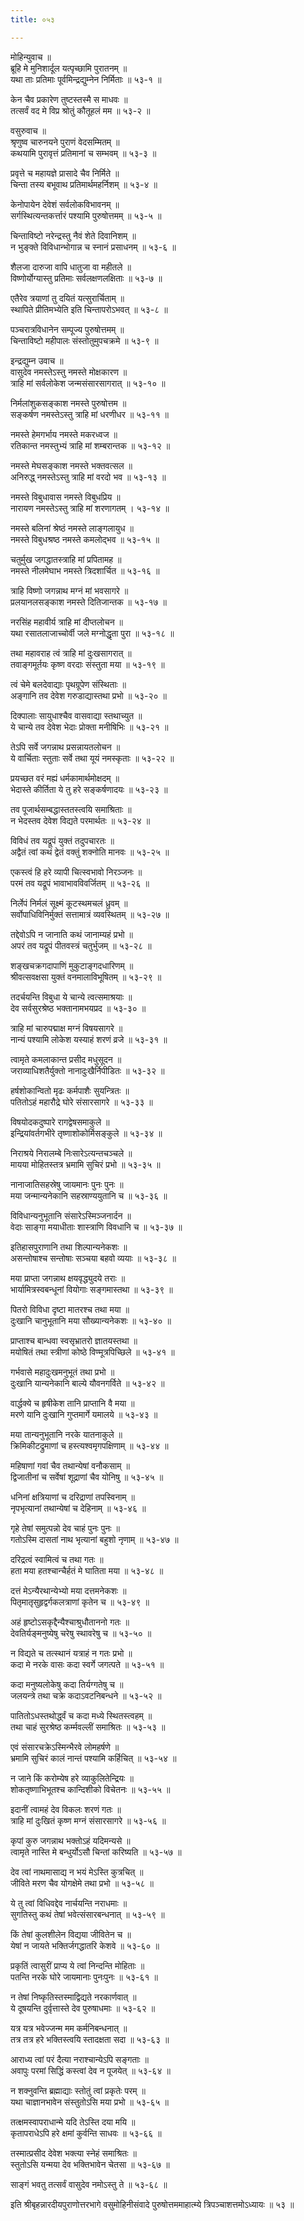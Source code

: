 ```yaml
---
title: ०५३

---
```

मोहिन्युवाच ॥  
ब्रूहि मे मुनिशार्दूल यत्पृच्छामि पुरातनम् ॥  
यथा ताः प्रतिमाः पूर्वमिन्द्रद्युम्नेन निर्मिताः ॥ ५३-१ ॥  
  
केन चैव प्रकारेण तुष्टस्तस्मै स माधवः ॥  
तत्सर्वं वद मे विप्र श्रोतुं कौतूहलं मम ॥ ५३-२ ॥  
  
वसुरुवाच ॥  
श्रृणुष्व चारुनयने पुराणं वेदसम्मितम् ॥  
कथयामि पुरावृत्तं प्रतिमानां च सम्भवम् ॥ ५३-३ ॥  
  
प्रवृत्ते च महायज्ञे प्रासादे चैव निर्मिते ॥  
चिन्ता तस्य बभूवाथ प्रतिमार्थमहर्निशम् ॥ ५३-४ ॥  
  
केनोपायेन देवेशं सर्वलोकविभावनम् ॥  
सर्गस्थित्यन्तकर्त्तारं पश्यामि पुरुषोत्तमम् ॥ ५३-५ ॥  
  
चिन्ताविष्टो नरेन्द्रस्तु नैवं शेते दिवानिशम् ॥  
न भुङ्क्ते विविधान्भोगान्न च स्नानं प्रसाधनम् ॥ ५३-६ ॥  
  
शैलजा दारुजा वापि धातुजा वा महीतले ॥  
विष्णोर्योग्यास्तु प्रतिमाः सर्वलक्षणलक्षिताः ॥ ५३-७ ॥  
  
एतैरेव त्रयाणां तु दयितं यत्सुरार्चिताम् ॥  
स्थापिते प्रीतिमभ्येति इति चिन्तापरोऽभवत् ॥ ५३-८ ॥  
  
पञ्चरात्रविधानेन सम्पूज्य पुरुषोत्तमम् ॥  
चिन्ताविष्टो महीपालः संस्तोतुमुपचक्रमे ॥ ५३-९ ॥  
  
इन्द्रद्युम्न उवाच ॥  
वासुदेव नमस्तेऽस्तु नमस्ते मोक्षकारण ॥  
त्राहि मां सर्वलोकेश जन्मसंसारसागरात् ॥ ५३-१० ॥  
  
निर्मलांशुकसङ्काश नमस्ते पुरुषोत्तम ॥  
सङ्कर्षण नमस्तेऽस्तु त्राहि मां धरणीधर ॥ ५३-११ ॥  
  
नमस्ते हेमगर्भाय नमस्ते मकरध्वज ॥  
रतिकान्त नमस्तुभ्यं त्राहि मां शम्बरान्तक ॥ ५३-१२ ॥  
  
नमस्ते मेघसङ्काश नमस्ते भक्तवत्सल ॥  
अनिरुद्ध्‌ नमस्तेऽस्तु त्राहि मां वरदो भव ॥ ५३-१३ ॥  
  
नमस्ते विबुधावास नमस्ते विबुधप्रिय ॥  
नारायण नमस्तेऽस्तु त्राहि मां शरणागतम् । ५३-१४ ॥  
  
नमस्ते बलिनां श्रेष्ठं नमस्ते लाङ्गलायुध ॥  
नमस्ते विबुधश्रष्ठ नमस्ते कमलोद्भव ॥ ५३-१५ ॥  
  
चतुर्मुख जगद्धातस्त्राहि मां प्रपितामह ॥  
नमस्ते नीलमेघाभ नमस्ते त्रिदशार्चित ॥ ५३-१६ ॥  
  
त्राहि विष्णो जगन्नाथ मग्नं मां भवसागरे ॥  
प्रलयानलसङ्काश नमस्ते दितिजान्तक ॥ ५३-१७ ॥  
  
नरसिंह महावीर्य त्राहि मां दीप्तलोचन ॥  
यथा रसातलाजाच्चोर्वी जले मग्नोद्धृता पुरा ॥ ५३-१८ ॥  
  
तथा महावराह त्वं त्राहि मां दुःखसागरात् ॥  
तवाङ्गमूर्तयः कृष्ण वरदाः संस्तुता मया ॥ ५३-१९ ॥  
  
त्वं चेमे बलदेवाद्याः पृथग्रूपेण संस्थिताः ॥  
अङ्गानि तव देवेश गरुडाद्यास्तथा प्रभो ॥ ५३-२० ॥  
  
दिक्पालाः सायुधाश्चैव वासवाद्या स्तथाच्युत ॥  
ये चान्ये तव देवेश भेदाः प्रोक्ता मनीषिभिः ॥ ५३-२१ ॥  
  
तेऽपि सर्वे जगन्नाथ प्रसन्नायतलोचन ॥  
ये वार्चिताः स्तुताः सर्वे तथा यूयं नमस्कृताः ॥ ५३-२२ ॥  
  
प्रयच्छत वरं मह्यं धर्मकामार्थमोक्षदम् ॥  
भेदास्ते कीर्तिता ये तु हरे सङ्कर्षणादयः ॥ ५३-२३ ॥  
  
तव पूजार्थसम्बद्धास्ततस्त्वयि समाश्रिताः ॥  
न भेदस्तव देवेश विद्यते परमार्थतः ॥ ५३-२४ ॥  
  
विविधं तव यद्रूपं युक्तं तदुपचारतः ॥  
अद्वैतं त्वां कथं द्वेतं वक्तुं शक्नोति मानवः ॥ ५३-२५ ॥  
  
एकस्त्वं हि हरे व्यापी चित्स्वभावो निरञ्जनः ॥  
परमं तव यद्रूपं भावाभावविवर्जितम् ॥ ५३-२६ ॥  
  
निर्लेपं निर्मलं सूक्ष्मं कूटस्थमचलं ध्रुवम् ॥  
सर्वोपाधिविनिर्मुक्तं सत्तामात्रं व्यवस्थितम् ॥ ५३-२७ ॥  
  
तद्देवोऽपि न जानाति कथं जानाम्यहं प्रभो ॥  
अपरं तव यद्रूपं पीतवस्त्रं चतुर्भुजम् ॥ ५३-२८ ॥  
  
शङ्खचक्रगदापाणिं मुकुटाङ्गदधारिणम् ॥  
श्रीवत्सवक्षसा युक्तं वनमालाविभूषितम् ॥ ५३-२९ ॥  
  
तदर्चयन्ति विबुधा ये चान्ये त्वत्समाश्रयाः ॥  
देव सर्वसुरश्रेष्ठ भक्तानामभयप्रद ॥ ५३-३० ॥  
  
त्राहि मां चारुपद्माक्ष मग्नं विषयसागरे ॥  
नान्यं पश्यामि लोकेश यस्याहं शरणं व्रजे ॥ ५३-३१ ॥  
  
त्वामृते कमलाकान्त प्रसीद मधुसूदन ॥  
जराव्याधिशतैर्युक्तो नानादुःखैर्निपीडितः ॥ ५३-३२ ॥  
  
हर्षशोकान्वितो मृढः कर्मपाशैः सुयन्त्रितः ॥  
पतितोऽहं महारौद्रे घोरे संसारसागरे ॥ ५३-३३ ॥  
  
विषयोदकदुष्पारे रागद्वेषसमाकुले ॥  
इन्द्रियांवर्तगभीरे तृष्णाशोकोर्मिसङ्कुले ॥ ५३-३४ ॥  
  
निराश्रये निरालम्बे निःसारेऽत्यन्तचञ्चले ॥  
मायया मोहितस्तत्र भ्रमामि सुचिरं प्रभो ॥ ५३-३५ ॥  
  
नानाजातिसहस्रेषु जायमानः पुनः पुनः ॥  
मया जन्मान्यनेकानि सहस्राण्ययुतानि च ॥ ५३-३६ ॥  
  
विविधान्यनुभूतानि संसारेऽस्मिञ्जनार्दन ॥  
वेदाः साङ्गा मयाधीताः शास्त्राणि विवधानि च ॥ ५३-३७ ॥  
  
इतिहासपुराणानि तथा शिल्पान्यनेकशः ॥  
असन्तोषाश्च सन्तोषाः सञ्चया बहवो व्ययाः ॥ ५३-३८ ॥  
  
मया प्राप्ता जगन्नाथ क्षयवृद्ध्युदये तराः ॥  
भार्यामित्रस्वबन्धूनां वियोगाः सङ्गमास्तथा ॥ ५३-३९ ॥  
  
पितरो विविधा दृष्टा मातरश्च तथा मया ॥  
दुःखानि चानुभूतानि मया सौख्यान्यनेकशः ॥ ५३-४० ॥  
  
प्राप्ताश्च बान्धवा स्वसृभ्रातरो ज्ञातयस्तथा ॥  
मयोषितं तथा स्त्रीणां कोष्ठे विण्मूत्रपिच्छिले ॥ ५३-४१ ॥  
  
गर्भवासे महादुःखमनुभूतं तथा प्रभो ॥  
दुःखानि यान्यनेकानि बाल्ये यौवनगर्विते ॥ ५३-४२ ॥  
  
वार्द्धक्ये च हृषीकेश तानि प्राप्तानि वै मया ॥  
मरणे यानि दुःखानि गुप्तमार्गे यमालये ॥ ५३-४३ ॥  
  
मया तान्यनुभूतानि नरके यातनाकुले ॥  
क्रिमिकीटद्रुमाणां च हस्त्यश्वमृगपक्षिणाम् ॥ ५३-४४ ॥  
  
महिषाणां गवां चैव तथान्येषां वनौकसाम् ॥  
द्विजातीनां च सर्वेषां शूद्राणां चैव योनिषु ॥ ५३-४५ ॥  
  
धनिनां क्षत्रियाणां च दरिद्राणां तपस्विनाम् ॥  
नृपभृत्यानां तथान्येषां च देहिनाम् ॥ ५३-४६ ॥  
  
गृहे तेषां समुत्पन्नो देव चाहं पुनः पुनः ॥  
गतोऽस्मि दासतां नाथ भृत्यानां बहुशो नृणाम् ॥ ५३-४७ ॥  
  
दरिद्रत्वं स्वामित्वं च तथा गतः ॥  
हता मया हतश्चान्चैर्हतं मे घातिता मया ॥ ५३-४८ ॥  
  
दत्तं मेऽन्यैरथान्येभ्यो मया दत्तमनेकशः ॥  
पितृमातृसुहृद्वर्गकलत्राणां कृतेन च ॥ ५३-४९ ॥  
  
अहं हृष्टोऽसकृद्दैन्यैश्चाश्रुधौताननो गतः ॥  
देवतिर्यङ्मनुष्येषु चरेषु स्थावरेषु च ॥ ५३-५० ॥  
  
न विद्यते च तत्स्थानं यत्राहं न गतः प्रभो ॥  
कदा मे नरके वासः कदा स्वर्गे जगत्पते ॥ ५३-५१ ॥  
  
कदा मनुष्यलोकेषु कदा तिर्यग्गतेषु च ॥  
जलयन्त्रे तथा चक्रे कदाऽवटनिबन्धने ॥ ५३-५२ ॥  
  
पातितोऽधस्तथोर्द्ध्वं च कदा मध्ये स्थितस्त्वहम् ॥  
तथा चाहं सुरश्रेष्ठ कर्म्मवल्लीं समाश्रितः ॥ ५३-५३ ॥  
  
एवं संसारचक्रेऽस्मिन्भैरवे लोमहर्षणे ॥  
भ्रमामि सुचिरं कालं नान्तं पश्यामि कर्हिचित् ॥ ५३-५४ ॥  
  
न जाने किं करोम्येष हरे व्याकुलितेन्द्रियः ॥  
शोकतृष्णाभिभूतश्च कान्दिशीको विचेतनः ॥ ५३-५५ ॥  
  
इदानीं त्वामहं देव विकलः शरणं गतः ॥  
त्राहि मां दुःखितं कृष्ण मग्नं संसारसागरे ॥ ५३-५६ ॥  
  
कृपां कुरु जगन्नाथ भक्तोऽहं यदिमन्यसे ॥  
त्वामृते नास्ति मे बन्धुर्योऽसौ चिन्तां करिष्यति ॥ ५३-५७ ॥  
  
देव त्वां नाथमासाद्य न भयं मेऽस्ति कुत्रचित् ॥  
जीविते मरण चैव योगक्षेमे तथा प्रभो ॥ ५३-५८ ॥  
  
ये तु त्वां विधिवद्देव नार्चयन्ति नराधमाः ॥  
सुगतिस्तु कथं तेषां भवेत्संसारबन्धनात् ॥ ५३-५९ ॥  
  
किं तेषां कुलशीलेन विद्यया जीवितेन च ॥  
येषां न जायते भक्तिर्जगद्धातरि केशवे ॥ ५३-६० ॥  
  
प्रकृतिं त्वासुरीं प्राप्य ये त्वां निन्दन्ति मोहिताः ॥  
पतन्ति नरके घोरे जायमानाः पुनःपुनः ॥ ५३-६१ ॥  
  
न तेषां निष्कृतिस्तस्माद्विद्यते नरकार्णवात् ॥  
ये दूषयन्ति दुर्वृत्तास्ते देव पुरुषाधमाः ॥ ५३-६२ ॥  
  
यत्र यत्र भवेज्जन्म मम कर्मनिबन्धनात् ॥  
तत्र तत्र हरे भक्तिस्त्वयि स्तादक्षता सदा ॥ ५३-६३ ॥  
  
आराध्य त्वां परं दैत्या नराश्चान्येऽपि सङ्गताः ॥  
अवापुः परमां सिद्धिं कस्त्वां देव न पूजयेत् ॥ ५३-६४ ॥  
  
न शक्नुवन्ति ब्रह्माद्याः स्तोतुं त्वां प्रकृतेः परम् ॥  
यथा चाज्ञानभावेन संस्तुतोऽसि मया प्रभो ॥ ५३-६५ ॥  
  
तत्क्षमस्वापराधान्मे यदि तेऽस्ति दया मयि ॥  
कृतापराधेऽपि हरे क्षमां कुर्वन्ति साधवः ॥ ५३-६६ ॥  
  
तस्मात्प्रसीद देवेश भक्त्या स्नेहं समाश्रितः ॥  
स्तुतोऽसि यन्मया देव भक्तिभावेन चेतसा ॥ ५३-६७ ॥  
  
साङ्गं भवतु तत्सर्वं वासुदेव नमोऽस्तु ते ॥ ५३-६८ ॥  
  
इति श्रीबृहन्नारदीयपुराणोत्तरभागे वसुमोहिनीसंवादे पुरुषोत्तममाहात्म्ये त्रिपञ्चाशत्तमोऽध्यायः ॥ ५३ ॥